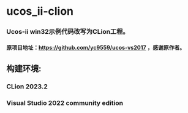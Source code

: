 # ucos_ii-clion
### Ucos-ii win32示例代码改写为CLion工程。
#### 原项目地址：https://github.com/yc9559/ucos-vs2017 ，感谢原作者。

## 构建环境:
### CLion 2023.2
### Visual Studio 2022 community edition
